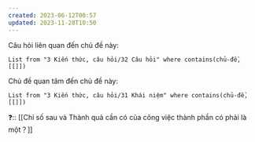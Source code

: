 ```yaml
---
created: 2023-06-12T00:57
updated: 2023-11-28T10:50
---
```

Câu hỏi liên quan đến chủ đề này:
```dataview
List from "3 Kiến thức, câu hỏi/32 Câu hỏi" where contains(chủ-đề,[[]]) 
```

Chủ đề quan tâm đến chủ đề này:
```dataview
List from "3 Kiến thức, câu hỏi/31 Khái niệm" where contains(chủ-đề,[[]]) 
```

❓:: [[Chỉ số sau và Thành quả cần có của công việc thành phần có phải là một？]]

